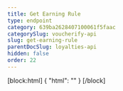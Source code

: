 ```yaml
---
title: Get Earning Rule
type: endpoint
category: 639ba2628407100061f5faac
categorySlug: voucherify-api
slug: get-earning-rule
parentDocSlug: loyalties-api
hidden: false
order: 22
---
```

[block:html]
{
  "html": "<style>\n[title=\"Toggle library\"] { \n  display: none; }\n.LanguagePicker-divider { \n  display: none; }\n.Playground-section3VTXuaYZivJK > .APISectionHeader3LN_-QIR0m7x {\n  display: none; }\n.LanguagePicker-languages1qVVo_v6AlP9 {\n  display: none; }\n</style>"
}
[/block]
